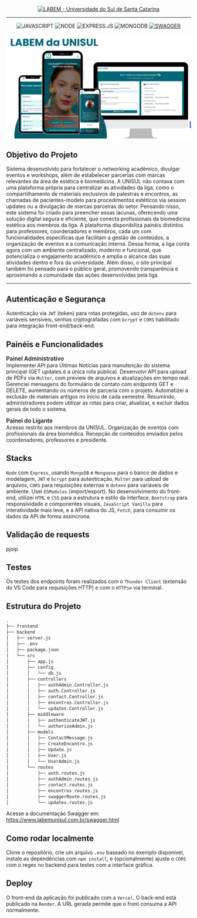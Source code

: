 <!-- Aqui é o titulo! -->
<p align="center">
  <a href="https://labemunisul.com.br">
    <img src="https://img.shields.io/badge/LABEM-Universidade_do_Sul_de_Santa_Catarina-146677?style=for-the-badge" alt="LABEM - Universidade do Sul de Santa Catarina">
  </a>
</p>

<hr />

<!-- stacks -->
<p align="center">
  <img src="https://img.shields.io/badge/JAVASCRIPT-F7DF1E?style=for-the-badge&logo=javascript&logoColor=white" alt="JAVASCRIPT">
  <img src="https://img.shields.io/badge/NODE-339933?style=for-the-badge&logo=node.js&logoColor=white" alt="NODE">
  <img src="https://img.shields.io/badge/EXPRESS.JS-FF6F61?style=for-the-badge&logo=express&logoColor=white" alt="EXPRESS.JS">
  <img src="https://img.shields.io/badge/MONGODB-47A248?style=for-the-badge&logo=mongodb&logoColor=white" alt="MONGODB">
  <a href="https://www.labemunisul.com.br/swagger.html">
    <img src="https://img.shields.io/badge/SWAGGER-DOCS-85EA2D?style=for-the-badge&logo=swagger&logoColor=black" alt="SWAGGER">
  </a>
</p>

<!-- imagem -->
<img src="assets/LABEMGITHUB.png" alt="Banner da LABEMGITHUB" />

<h2>Objetivo do Projeto</h2> 
<p>
Sistema desenvolvido para fortalecer o networking acadêmico, divulgar eventos e workshops, além de estabelecer parcerias com marcas relevantes da área de estética e biomedicina. A UNISUL não contava com uma plataforma própria para centralizar as atividades da liga, como o compartilhamento de materiais exclusivos de palestras e encontros, as chamadas de pacientes-modelo para procedimentos estéticos via session updates ou a divulgação de marcas parceiras do setor. Pensando nisso, este sistema foi criado para preencher essas lacunas, oferecendo uma solução digital segura e eficiente, que conecta profissionais da biomedicina estética aos membros da liga. A plataforma disponibiliza painéis distintos para professores, coordenadores e membros, cada um com funcionalidades específicas que facilitam a gestão de conteúdos, a organização de eventos e a comunicação interna. Dessa forma, a liga conta agora com um ambiente centralizado, moderno e funcional, que potencializa o engajamento acadêmico e amplia o alcance das suas atividades dentro e fora da universidade. Além disso, o site principal também foi pensado para o público geral, promovendo transparência e aproximando a comunidade das ações desenvolvidas pela liga.
</p>

<hr/>

<h2>Autenticação e Segurança</h2>
<p>
Autenticação via <code>JWT</code> (token) para rotas protegidas, uso de <code>dotenv</code> para variáveis sensíveis, senhas criptografadas com <code>bcrypt</code> e <code>CORS</code> habilitado para integração front-end/back-end.
</p>

<h2>Painéis e Funcionalidades</h2>

<p>
<strong style="font-weight:600; font-size:1.1em;">Painel Administrativo</strong><br />
Implementei API para Últimas Notícias para manutenção do sistema principal (GET updates é a única rota pública). Desenvolvi API para upload de PDFs via <code>Multer</code>, com preview de arquivos e atualizações em tempo real. Gerenciei mensagens do formulário de contato com endpoints GET e DELETE, aumentando os números de parceria com o projeto. Automatizei a exclusão de materiais antigos no início de cada semestre. Resumindo, administradores podem utilizar as rotas para criar, atualizar, e excluir dados gerais de todo o sistema. </p>

<p>
<strong style="font-weight:600; font-size:1.1em;">Painel do Ligante</strong><br />
Acesso restrito aos membros da UNISUL. Organização de eventos com profissionais da área biomédica. Recepção de conteúdos enviados pelos coordenadores, professores e presidente.
</p>

<h2>Stacks</h2>
<p>
<code>Node</code> com <code>Express</code>, usando <code>MongoDB</code> e <code>Mongoose</code> para o banco de dados e modelagem, <code>JWT</code> e <code>bcrypt</code> para autenticação, <code>Multer</code> para upload de arquivos, <code>CORS</code> para requisições externas e <code>dotenv</code> para variáveis de ambiente. Usei <code>ESModules</code> (import/export). No desenvolvimento do front-end, utilizei <code>HTML</code> e <code>CSS</code> para a estrutura e estilo da interface, <code>Bootstrap</code> para responsividade e componentes visuais, <code>JavaScript Vanilla</code> para interatividade mais leve, e a API nativa do JS, <code>Fetch</code>, para consumir os dados da API de forma assíncrona.

</p>
<h2> Validação de requests </h2>
pjoip
<h2> Testes </h2>
 Os testes dos endpoints foram realizados com o <code>Thunder Client</code> (extensão do VS Code para requisições HTTP) e com o <code>HTTPie</code> via terminal.
<h2>Estrutura do Projeto</h2>
<pre><code>.
├── frontend
├── backend
│   ├── server.js
│   ├── .env
│   ├── package.json
│   └── src
│       ├── app.js
│       ├── config
│       │   └── db.js
│       ├── controllers
│       │   ├── authAdmin.Controller.js
│       │   ├── auth.Controller.js
│       │   ├── contact.Controller.js
│       │   ├── encontros.Controller.js
│       │   └── updates.Controller.js
│       ├── middleware
│       │   ├── authenticateJWT.js
│       │   └── authorizeAdmin.js
│       ├── models
│       │   ├── ContactMessage.js
│       │   ├── CreateEncontro.js
│       │   ├── Update.js
│       │   ├── User.js
│       │   └── UserAdmin.js
│       └── routes
│           ├── auth.routes.js
│           ├── authAdmin.routes.js
│           ├── contact.routes.js
│           ├── encontros.routes.js
│           ├── swaggerRoute.routes.js
│           └── updates.routes.js
</code></pre>

<p>
Acesse a documentação Swagger em:  
<a href="https://www.labemunisul.com.br/swagger.html">https://www.labemunisul.com.br/swagger.html</a>
</p>

<h2>Como rodar localmente</h2>
<p>
Clone o repositório, crie um arquivo <code>.env</code> baseado no exemplo disponível, instale as dependências com <code>npm install</code>, e (opcionalmente) ajuste o <code>CORS</code> com o regex no backend para testes com a interface gráfica.
</p>

<h2>Deploy</h2>

<p>
O front-end da aplicação foi publicado com a <code>Vercel</code>. O back-end está publicado na 
<code>Render</code>. A URL gerada permite que o front consuma a API normalmente.

</p>
